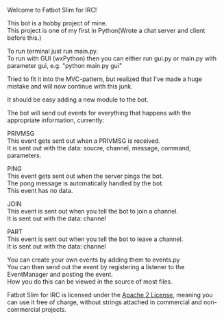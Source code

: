 Welcome to Fatbot Slim for IRC!

This bot is a hobby project of mine.  
This project is one of my first in Python(Wrote a chat server and client before this.)  

To run terminal just run main.py.  
To run with GUI (wxPython) then you can either run gui.py or main.py with parameter gui, e.g. "python main.py gui"  

Tried to fit it into the MVC-pattern, but realized that I've made a huge mistake and will now continue with this junk.

It should be easy adding a new module to the bot.  
  
The bot will send out events for everything that happens with the appropriate information, currently:  
   
PRIVMSG  
  This event gets sent out when a PRIVMSG is received.  
  It is sent out with the data: soucre, channel, message, command, parameters.  
   
   
   
PING  
  This event gets sent out when the server pings the bot.  
  The pong message is automatically handled by the bot.  
  This event has no data.  
   
   
   
JOIN  
  This event is sent out when you tell the bot to join a channel.  
  It is sent out with the data: channel  

PART  
  This event is sent out when you tell the bot to leave a channel.  
  It is sent out with the data: channel  
  
  
  
You can create your own events by adding them to events.py  
You can then send out the event by registering a listener to the EventManager and posting the event.  
How you do this can be viewed in the source of most files.  

Fatbot Slim for IRC is licensed under the [Apache 2 License](http://www.apache.org/licenses/LICENSE-2.0.html), meaning you
can use it free of charge, without strings attached in commercial and non-commercial projects.

